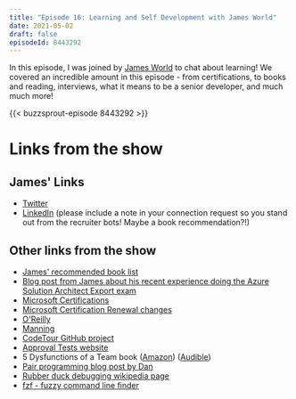 ```yaml
---
title: "Episode 16: Learning and Self Development with James World"
date: 2021-05-02
draft: false
episodeId: 8443292
---
```


In this episode, I was joined by [James World](https://twitter.com/jamesw0rld) to chat about learning! We covered an incredible amount in this episode - from certifications, to books and reading, interviews, what it means to be a senior developer, and much much more!

{{< buzzsprout-episode 8443292 >}}

# Links from the show

## James' Links

* [Twitter](https://twitter.com/jamesw0rld)
* [LinkedIn](https://linkd.in/james-world) (please include a note in your connection request so you stand out from the recruiter bots! Maybe a book recommendation?!)

## Other links from the show

* [James' recommended book list](https://www.amazon.co.uk/hz/wishlist/ls/318QGVZD245I?ref_=wl_share)
* [Blog post from James about his recent experience doing the Azure Solution Architect Export exam](https://www.linkedin.com/pulse/getting-microsoft-azure-solution-architect-expert-james-world)
* [Microsoft Certifications](https://docs.microsoft.com/en-us/learn/certifications/)
* [Microsoft Certification Renewal changes](https://docs.microsoft.com/en-us/learn/certifications/renew-your-microsoft-certification)
* [O'Reilly](https://www.oreilly.com/)
* [Manning](https://www.manning.com/)
* [CodeTour GitHub project](https://github.com/microsoft/codetour)
* [Approval Tests website](https://approvaltests.com/)
* 5 Dysfunctions of a Team book ([Amazon](https://www.amazon.co.uk/Five-Dysfunctions-Team-Leadership-Lencioni/dp/0787960756)) ([Audible](https://www.audible.co.uk/pd/The-Five-Dysfunctions-of-a-Team-Audiobook/B004EXKC5M))
* [Pair programming blog post by Dan](https://www.danclarke.com/2020-pair-programming)
* [Rubber duck debugging wikipedia page](https://en.wikipedia.org/wiki/Rubber_duck_debugging)
* [fzf - fuzzy command line finder](https://github.com/junegunn/fzf)
